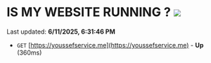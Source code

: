 # IS MY WEBSITE RUNNING ? [![](https://img.shields.io/static/v1?label=Sponsor&message=%E2%9D%A4&logo=GitHub&color=%23fe8e86)](https://github.com/sponsors/Youssef-Lehmam)

Last updated: **6/11/2025, 6:31:46 PM**

- `GET` [https://youssefservice.me](https://youssefservice.me) - **Up** (360ms)
